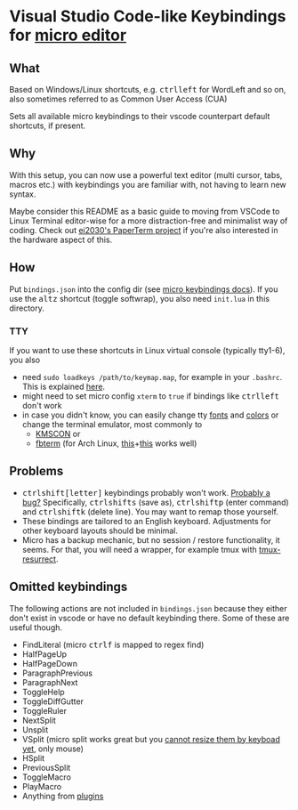 # Visual Studio Code-like Keybindings for [micro editor](https://github.com/zyedidia/micro)

## What

Based on Windows/Linux shortcuts, e.g. <kbd>ctrl</kbd><kbd>left</kbd> for WordLeft and so on, also sometimes referred to as Common User Access (CUA)

Sets all available micro keybindings to their vscode counterpart default shortcuts, if present.

## Why

With this setup, you can now use a powerful text editor (multi cursor, tabs, macros etc.) with keybindings you are familiar with, not having to learn new syntax.

Maybe consider this README as a basic guide to moving from VSCode to Linux Terminal editor-wise for a more distraction-free and minimalist way of coding. Check out [ei2030's PaperTerm project](https://forum.ei2030.org/t/paperterm-project-definition-and-marketing-materials/146) if you're also interested in the hardware aspect of this.

## How

Put `bindings.json` into the config dir (see [micro keybindings docs](https://github.com/zyedidia/micro/blob/master/runtime/help/keybindings.md)). If you use the <kbd>alt</kbd><kbd>z</kbd> shortcut (toggle softwrap), you also need `init.lua` in this directory.

### TTY
If you want to use these shortcuts in Linux virtual console (typically tty1-6), you also 
- need `sudo loadkeys /path/to/keymap.map`, for example in your `.bashrc`. This is explained [here](https://github.com/zyedidia/micro/wiki/Linux-Console-Keybindings).
- might need to set micro config `xterm` to `true` if bindings like <kbd>ctrl</kbd><kbd>left</kbd> don't work
- in case you didn't know, you can easily change tty [fonts](https://wiki.archlinux.org/index.php/Linux_console#Fonts) and [colors](http://archive.is/QSYHd) or change the terminal emulator, most commonly to
    - [KMSCON](https://wiki.archlinux.org/index.php/KMSCON) or
    - [fbterm](https://packages.debian.org/sid/utils/fbterm) (for Arch Linux, [this](https://github.com/glitsj16/fbterm-patched)+[this](https://gist.github.com/zellio/5809852) works well)

## Problems

- <kbd>ctrl</kbd><kbd>shift</kbd><kbd>[letter]</kbd> keybindings probably won't work. [Probably a bug?](https://github.com/zyedidia/micro/issues/2087) Specifically, <kbd>ctrl</kbd><kbd>shift</kbd><kbd>s</kbd> (save as), <kbd>ctrl</kbd><kbd>shift</kbd><kbd>p</kbd> (enter command) and <kbd>ctrl</kbd><kbd>shift</kbd><kbd>k</kbd> (delete line). You may want to remap those yourself.
- These bindings are tailored to an English keyboard. Adjustments for other keyboard layouts should be minimal.
- Micro has a backup mechanic, but no session / restore functionality, it seems. For that, you will need a wrapper, for example tmux with [tmux-resurrect](https://github.com/tmux-plugins/tmux-resurrect).

## Omitted keybindings

The following actions are not included in `bindings.json` because they either don't exist in vscode or have no default keybinding there. Some of these are useful though.
- FindLiteral (micro <kbd>ctrl</kbd><kbd>f</kbd> is mapped to regex find)
- HalfPageUp
- HalfPageDown
- ParagraphPrevious
- ParagraphNext
- ToggleHelp
- ToggleDiffGutter
- ToggleRuler
- NextSplit
- Unsplit
- VSplit (micro split works great but you [cannot resize them by keyboad yet](https://github.com/zyedidia/micro/issues/1807), only mouse)
- HSplit
- PreviousSplit
- ToggleMacro
- PlayMacro
- Anything from [plugins](https://raw.githubusercontent.com/micro-editor/plugin-channel/master/channel.json)
